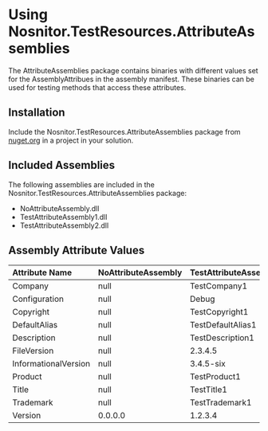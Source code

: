 # Using Nosnitor.TestResources.AttributeAssemblies #

The AttributeAssemblies package contains binaries with different values set for the AssemblyAttribues in the assembly manifest. These binaries can be used for testing methods that access these attributes.

## Installation ##

Include the Nosnitor.TestResources.AttributeAssemblies package from [nuget.org](https://www.nuget.org/packages/Nosnitor.TestResources.AttributeAssemblies) in a project in your solution.

## Included Assemblies ##

The following assemblies are included in the Nosnitor.TestResources.AttributeAssemblies package:

* NoAttributeAssembly.dll
* TestAttributeAssembly1.dll
* TestAttributeAssembly2.dll

## Assembly Attribute Values ##

| Attribute Name       | NoAttributeAssembly | TestAttributeAssembly1 | TestAttributeAssembly2 |
|:---------------------|---------------------|------------------------|------------------------|
| Company              | null                | TestCompany1           | TestCompany2           |
| Configuration        | null                | Debug                  | Release                |
| Copyright            | null                | TestCopyright1         | TestCopyright2         |
| DefaultAlias         | null                | TestDefaultAlias1      | TestDefaultAlias2      |
| Description          | null                | TestDescription1       | TestDescription2       |
| FileVersion          | null                | 2.3.4.5                | 5.4.3.2                |
| InformationalVersion | null                | 3.4.5-six              | 6.5.4-three            |
| Product              | null                | TestProduct1           | TestProduct2           |
| Title                | null                | TestTitle1             | TestTitle2             |
| Trademark            | null                | TestTrademark1         | TestTrademark2         |
| Version              | 0.0.0.0             | 1.2.3.4                | 4.3.2.1                |